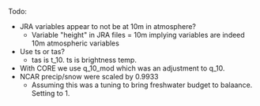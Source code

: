 Todo:
- JRA variables appear to not be at 10m in atmosphere?
  - Variable "height" in JRA files = 10m implying variables are indeed 10m atmospheric variables
- Use ts or tas?
  - tas is t_10. ts is brightness temp.
- With CORE we use q_10_mod which was an adjustment to q_10.
- NCAR precip/snow were scaled by 0.9933
  - Assuming this was a tuning to bring freshwater budget to balaance. Setting to 1.
